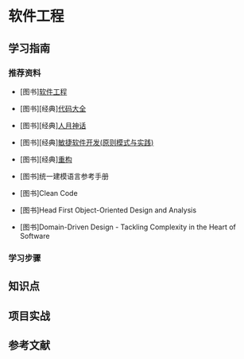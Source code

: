 # 软件工程

## 学习指南

### 推荐资料

* [图书][软件工程](http://product.dangdang.com/25231549.html)
* [图书][经典][代码大全](http://product.dangdang.com/22543344.html)
* [图书][经典][人月神话](http://product.dangdang.com/23677487.html)

* [图书][经典][敏捷软件开发(原则模式与实践)](http://product.dangdang.com/8771440.html)
* [图书][经典][重构](http://product.dangdang.com/23734636.html)
* [图书]统一建模语言参考手册
* [图书]Clean Code
* [图书]Head First Object-Oriented Design and Analysis
* [图书]Domain-Driven Design - Tackling Complexity in the Heart of Software

### 学习步骤

## 知识点

## 项目实战

## 参考文献
